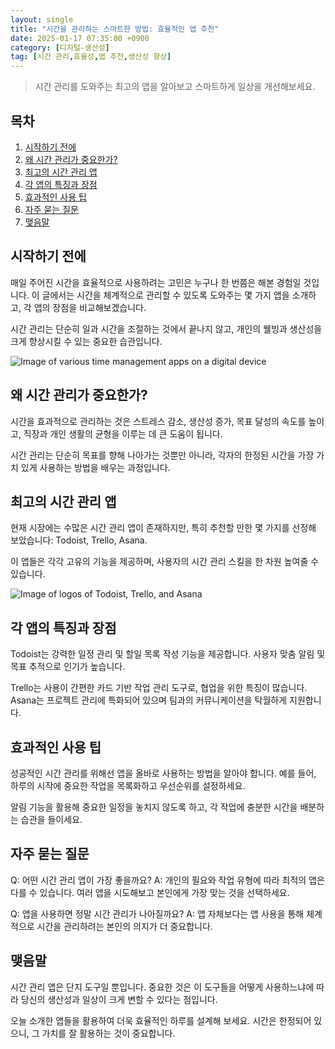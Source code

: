 ```yaml
---
layout: single
title: "시간을 관리하는 스마트한 방법: 효율적인 앱 추천"
date: 2025-01-17 07:35:00 +0900
category: [디지털-생산성]
tag: [시간 관리,효율성,앱 추천,생산성 향상]
---
```

  
> 시간 관리를 도와주는 최고의 앱을 알아보고 스마트하게 일상을 개선해보세요.

## 목차
1. [시작하기 전에](#시작하기-전에)
2. [왜 시간 관리가 중요한가?](#왜-시간-관리가-중요한가)
3. [최고의 시간 관리 앱](#최고의-시간-관리-앱)
4. [각 앱의 특징과 장점](#각-앱의-특징과-장점)
5. [효과적인 사용 팁](#효과적인-사용-팁)
6. [자주 묻는 질문](#자주-묻는-질문)
7. [맺음말](#맺음말)

## 시작하기 전에

매일 주어진 시간을 효율적으로 사용하려는 고민은 누구나 한 번쯤은 해본 경험일 것입니다. 이 글에서는 시간을 체계적으로 관리할 수 있도록 도와주는 몇 가지 앱을 소개하고, 각 앱의 장점을 비교해보겠습니다.


시간 관리는 단순히 일과 시간을 조절하는 것에서 끝나지 않고, 개인의 웰빙과 생산성을 크게 향상시킬 수 있는 중요한 습관입니다.


![Image of various time management apps on a digital device](https://i.ibb.co/Q9PLw6n/8-Snefj5r-YOBQLAy-PKw-QTZl-Hcnc-Nu0-GMot-DOY.png)



## 왜 시간 관리가 중요한가?

시간을 효과적으로 관리하는 것은 스트레스 감소, 생산성 증가, 목표 달성의 속도를 높이고, 직장과 개인 생활의 균형을 이루는 데 큰 도움이 됩니다.


시간 관리는 단순히 목표를 향해 나아가는 것뿐만 아니라, 각자의 한정된 시간을 가장 가치 있게 사용하는 방법을 배우는 과정입니다.



## 최고의 시간 관리 앱

현재 시장에는 수많은 시간 관리 앱이 존재하지만, 특히 추천할 만한 몇 가지를 선정해 보았습니다: Todoist, Trello, Asana.


이 앱들은 각각 고유의 기능을 제공하며, 사용자의 시간 관리 스킬을 한 차원 높여줄 수 있습니다.


![Image of logos of Todoist, Trello, and Asana](https://i.ibb.co/z8ZWSLZ/png-skoid-d505667d-d6c1-4a0a-bac7-5c84a87759f8-sktid-a48cca56-e6da-484e-a814-9c849652bcb3-skt-2025-0.png)



## 각 앱의 특징과 장점

Todoist는 강력한 일정 관리 및 할일 목록 작성 기능을 제공합니다. 사용자 맞춤 알림 및 목표 추적으로 인기가 높습니다.


Trello는 사용이 간편한 카드 기반 작업 관리 도구로, 협업을 위한 특징이 많습니다. Asana는 프로젝트 관리에 특화되어 있으며 팀과의 커뮤니케이션을 탁월하게 지원합니다.



## 효과적인 사용 팁

성공적인 시간 관리를 위해선 앱을 올바로 사용하는 방법을 알아야 합니다. 예를 들어, 하루의 시작에 중요한 작업을 목록화하고 우선순위를 설정하세요.


알림 기능을 활용해 중요한 일정을 놓치지 않도록 하고, 각 작업에 충분한 시간을 배분하는 습관을 들이세요.



## 자주 묻는 질문

Q: 어떤 시간 관리 앱이 가장 좋을까요? A: 개인의 필요와 작업 유형에 따라 최적의 앱은 다를 수 있습니다. 여러 앱을 시도해보고 본인에게 가장 맞는 것을 선택하세요.


Q: 앱을 사용하면 정말 시간 관리가 나아질까요? A: 앱 자체보다는 앱 사용을 통해 체계적으로 시간을 관리하려는 본인의 의지가 더 중요합니다.



## 맺음말

시간 관리 앱은 단지 도구일 뿐입니다. 중요한 것은 이 도구들을 어떻게 사용하느냐에 따라 당신의 생산성과 일상이 크게 변할 수 있다는 점입니다.


오늘 소개한 앱들을 활용하여 더욱 효율적인 하루를 설계해 보세요. 시간은 한정되어 있으니, 그 가치를 잘 활용하는 것이 중요합니다.

